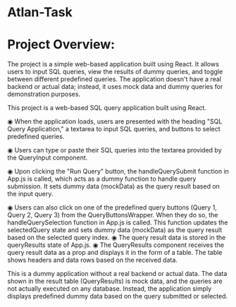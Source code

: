 # Atlan-Task

# Project Overview:
The project is a simple web-based application built using React. It allows users to input SQL queries, view the results of dummy queries, and toggle between different predefined queries. The application doesn't have a real backend or actual data; instead, it uses mock data and dummy queries for demonstration purposes.

This project is a web-based SQL query application built using React. 

◉ When the application loads, users are presented with the heading "SQL Query Application," a textarea to input SQL queries, and buttons to select predefined queries.

◉ Users can type or paste their SQL queries into the textarea provided by the QueryInput component.

◉ Upon clicking the "Run Query" button, the handleQuerySubmit function in App.js is called, which acts as a dummy function to handle query submission. It sets dummy data (mockData) as the query result based on the input query. 

◉ Users can also click on one of the predefined query buttons (Query 1, Query 2, Query 3) from the QueryButtonsWrapper. When they do so, the handleQuerySelection function in App.js is called. This function updates the selectedQuery state and sets dummy data (mockData) as the query result based on the selected query index.
◉ The query result data is stored in the queryResults state of App.js.
◉ The QueryResults component receives the query result data as a prop and displays it in the form of a table. The table shows headers and data rows based on the received data.

This is a dummy application without a real backend or actual data. The data shown in the result table (QueryResults) is mock data, and the queries are not actually executed on any database. Instead, the application simply displays predefined dummy data based on the query submitted or selected.




